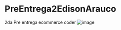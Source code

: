 # PreEntrega2EdisonArauco
 2da Pre entrega ecommerce coder
![image](https://github.com/earaucov27/PreEntrega2EdisonArauco/assets/78817982/98e9ca8e-506f-4248-974a-a2939ec4b82c)
